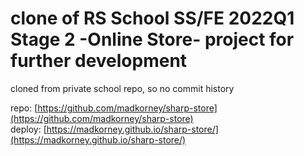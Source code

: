 # clone of RS School SS/FE 2022Q1 Stage 2  -Online Store- project for further development
cloned from private school repo, so no commit history


repo: [https://github.com/madkorney/sharp-store](https://github.com/madkorney/sharp-store)  
deploy: [https://madkorney.github.io/sharp-store/](https://madkorney.github.io/sharp-store/)